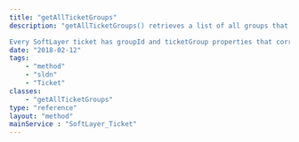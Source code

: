```yaml
---
title: "getAllTicketGroups"
description: "getAllTicketGroups() retrieves a list of all groups that a ticket may be assigned to. Ticket groups represent the internal department at SoftLayer who a ticket is assigned to. 

Every SoftLayer ticket has groupId and ticketGroup properties that correspond to one of the groups returned by getAllTicketGroups(). "
date: "2018-02-12"
tags:
    - "method"
    - "sldn"
    - "Ticket"
classes:
    - "getAllTicketGroups"
type: "reference"
layout: "method"
mainService : "SoftLayer_Ticket"
---
```

